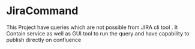# JiraCommand
This Project have queries which are not possible from JIRA cli tool . It  Contain service as well as GUI tool to run the query and have capability to publish directly on confluence   
